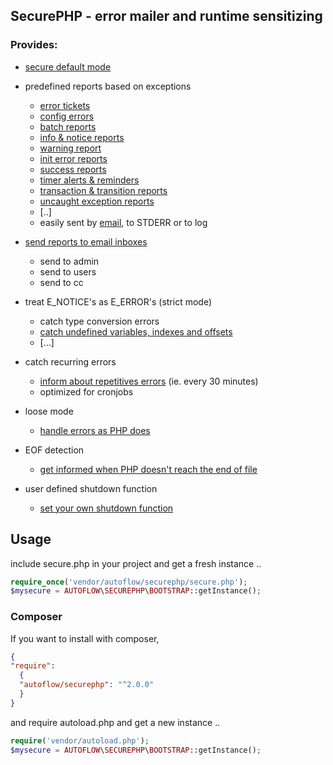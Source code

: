 ## SecurePHP - error mailer and runtime sensitizing

### Provides:

* [secure default mode](doc/default.md)

* predefined reports based on exceptions
  - [error tickets](doc/errorticket.md)
  - [config errors](doc/configerror.md)
  - [batch reports](doc/batchreport.md)
  - [info & notice reports](doc/inforeports.md)
  - [warning report](doc/warningreports.md)
  - [init error reports](doc/initerror.md)
  - [success reports](doc/successreport.md)
  - [timer alerts & reminders](doc/timeout.md)
  - [transaction & transition reports](doc/execution_errors.md)
  - [uncaught exception reports](doc/uncaught.md)
  - [..]
  - easily sent by [email](doc/email_basiscs.md), to STDERR or to log
  

* [send reports to email inboxes](doc/email_basisc.md)
  - send to admin
  - send to users
  - send to cc
  
* treat E_NOTICE's as E_ERROR's (strict mode)
  - catch type conversion errors
  - [catch undefined variables, indexes and offsets](doc/e_notice.md)
  - […]
  
* catch recurring errors
  - [inform about repetitives errors](doc/timeout.md) (ie. every 30 minutes)
  - optimized for cronjobs

* loose mode
  - [handle errors as PHP does](doc/loose.md)

* EOF detection
  - [get informed when PHP doesn't reach the end of file](doc/eof.md)

* user defined shutdown function
  - [set your own shutdown function](doc/shutdown_function.md)

## Usage

include secure.php in your project and get a fresh instance ..

```php
require_once('vendor/autoflow/securephp/secure.php');
$mysecure = AUTOFLOW\SECUREPHP\BOOTSTRAP::getInstance();
```

### Composer

If you want to install with composer,
```json
{
"require": 
  {
  "autoflow/securephp": "^2.0.0"
  }
}
```

and require autoload.php and get a new instance ..

```php
require('vendor/autoload.php');
$mysecure = AUTOFLOW\SECUREPHP\BOOTSTRAP::getInstance();
```
